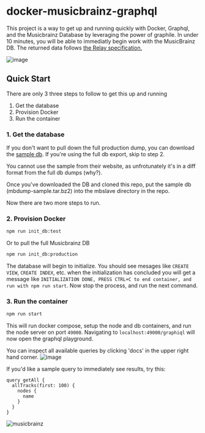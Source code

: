 # docker-musicbrainz-graphql

This project is a way to get up and running quickly with Docker, Graphql, and the Musicbrainz Database by leveraging the power of graphile. In under 10 minutes, you will be able to immediatly begin work with the MusicBrainz DB. The returned data follows [the Relay specification.](https://facebook.github.io/relay/graphql/connections.htm)

![image](https://user-images.githubusercontent.com/954596/37055130-84fce718-2146-11e8-88b3-8e9a4c3e34d2.png)

## Quick Start

There are only 3 three steps to follow to get this up and running

1.  Get the database
2.  Provision Docker
3.  Run the container

### 1. Get the database

If you don't want to pull down the full production dump, you can download the [sample db](https://drive.google.com/open?id=1Mu9PAtzpsr1UNJtt3w0kltpURaR1MrwE).
If you're using the full db export, skip to step 2.

You cannot use the sample from their website, as unfrotunately it's in a diff format from the full db dumps (why?).

Once you've downloaded the DB and cloned this repo, put the sample db (mbdump-sample.tar.bz2) into the mbslave directory in the repo.

Now there are two more steps to run.

### 2. Provision Docker

```sh
npm run init_db:test
```

Or to pull the full Musicbrainz DB

```sh
npm run init_db:production
```

The database will begin to initialize. You should see mesages like `CREATE VIEW`, `CREATE INDEX`, etc. when the initialization has concluded you will get a message like `INITIALIZATION DONE, PRESS CTRL+C to end container, and run with npm run start`. Now stop the process, and run the next command.

### 3. Run the container

```sh
npm run start
```

This will run docker compose, setup the node and db containers, and run the node server on port `49000`.
Navigating to `localhost:49000/graphiql` will now open the graphql playground.

You can inspect all available queries by clicking 'docs' in the upper right hand corner.
![image](https://user-images.githubusercontent.com/954596/37054508-aba4827e-2144-11e8-820e-29f31acea82f.png)

If you'd like a sample query to immediately see results, try this:

```gql
query getAll {
  allTracks(first: 100) {
    nodes {
      name
    }
  }
}
```

![musicbrainz](https://user-images.githubusercontent.com/954596/37055656-da0e3738-2147-11e8-9654-cb8935df3036.gif)
